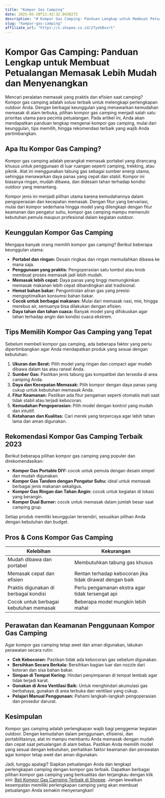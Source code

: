 ```yaml
---
title: "Kompor Gas Camping"
date: 2025-05-20T11:42:32.843827Z
description: "# Kompor Gas Camping: Panduan Lengkap untuk Membuat Petualangan Memasak Lebih Mudah dan Menyenangkan..."
slug: "kompor-gas-camping"
affiliate_url: "https://s.shopee.co.id/2fyekBxvrt"
---
```

# Kompor Gas Camping: Panduan Lengkap untuk Membuat Petualangan Memasak Lebih Mudah dan Menyenangkan

Mencari peralatan memasak yang praktis dan efisien saat camping? Kompor gas camping adalah solusi terbaik untuk melengkapi perlengkapan outdoor Anda. Dengan berbagai keunggulan yang menawarkan kemudahan memasak di alam terbuka, pilihan kompor gas camping menjadi salah satu prioritas utama para pecinta petualangan. Pada artikel ini, Anda akan mendapatkan panduan lengkap mengenai kompor gas camping, mulai dari keunggulan, tips memilih, hingga rekomendasi terbaik yang wajib Anda pertimbangkan.

## Apa Itu Kompor Gas Camping?

Kompor gas camping adalah perangkat memasak portabel yang dirancang khusus untuk penggunaan di luar ruangan seperti camping, trekking, atau piknik. Alat ini menggunakan tabung gas sebagai sumber energi utama, sehingga menawarkan daya panas yang cepat dan stabil. Kompor ini biasanya ringan, mudah dibawa, dan didesain tahan terhadap kondisi outdoor yang menantang.

Kompor jenis ini menjadi pilihan utama karena kemudahannya dalam pengoperasian dan kecepatan memasak. Dengan fitur yang bervariasi, mulai dari kompor sederhana hingga model yang dilengkapi dengan fitur keamanan dan pengatur suhu, kompor gas camping mampu memenuhi kebutuhan pemula maupun profesional dalam kegiatan outdoor.

## Keunggulan Kompor Gas Camping

Mengapa banyak orang memilih kompor gas camping? Berikut beberapa keunggulan utama:

- **Portabel dan ringan:** Desain ringkas dan ringan memudahkan dibawa ke mana saja.
- **Penggunaan yang praktis:** Pengoperasian satu tombol atau knob membuat proses memasak jadi lebih mudah.
- **Memasak lebih cepat:** Daya panas yang tinggi memungkinkan memasak makanan lebih cepat dibandingkan alat tradisional.
- **Hemat bahan bakar:** Pengontrolan aliran gas yang presisi mengoptimalkan konsumsi bahan bakar.
- **Cocok untuk berbagai makanan:** Mulai dari memasak nasi, mie, hingga merebus air, semuanya bisa dilakukan dengan efisien.
- **Daya tahan dan tahan cuaca:** Banyak model yang difokuskan agar tahan terhadap angin dan kondisi cuaca ekstrem.

## Tips Memilih Kompor Gas Camping yang Tepat

Sebelum membeli kompor gas camping, ada beberapa faktor yang perlu dipertimbangkan agar Anda mendapatkan produk yang sesuai dengan kebutuhan:

1. **Ukuran dan Berat:** Pilih model yang ringan dan compact agar mudah dibawa dalam tas atau ransel Anda.
2. **Sumber Gas:** Pastikan jenis tabung gas kompatibel dan tersedia di area camping Anda.
3. **Daya dan Kecepatan Memasak:** Pilih kompor dengan daya panas yang cukup untuk kebutuhan memasak Anda.
4. **Fitur Keamanan:** Pastikan ada fitur pengaman seperti otomatis mati saat tidak stabil atau terjadi kebocoran.
5. **Kemudahan Pengoperasian:** Pilih model dengan kontrol yang mudah dan intuitif.
6. **Ketahanan dan Kualitas:** Cari merek yang terpercaya agar lebih tahan lama dan aman digunakan.

## Rekomendasi Kompor Gas Camping Terbaik 2023

Berikut beberapa pilihan kompor gas camping yang populer dan direkomendasikan:

- **Kompor Gas Portable DIY:** cocok untuk pemula dengan desain simpel dan mudah digunakan.
- **Kompor Gas Tandem dengan Pengatur Suhu:** ideal untuk memasak berbagai jenis makanan sekaligus.
- **Kompor Gas Ringan dan Tahan Angin:** cocok untuk kegiatan di lokasi yang berangin.
- **Kompor Dual Burner:** cocok untuk memasak dalam jumlah besar saat camping grup.

Setiap produk memiliki keunggulan tersendiri, sesuaikan pilihan Anda dengan kebutuhan dan budget.

## Pros & Cons Kompor Gas Camping

| Kelebihan | Kekurangan |
|------------|--------------|
| Mudah dibawa dan portabel | Membutuhkan tabung gas khusus |
| Memasak cepat dan efisien | Rentan terhadap kebocoran jika tidak dirawat dengan baik |
| Praktis digunakan di berbagai kondisi | Perlu pengamanan ekstra agar tidak tersengat api |
| Cocok untuk berbagai kebutuhan memasak | Beberapa model mungkin lebih mahal |

## Perawatan dan Keamanan Penggunaan Kompor Gas Camping

Agar kompor gas camping tetap awet dan aman digunakan, lakukan perawatan secara rutin:

- **Cek Kebocoran:** Pastikan tidak ada kebocoran gas sebelum digunakan.
- **Bersihkan Secara Berkala:** Bersihkan bagian luar dan nozzle dari kotoran dan sisa bahan bakar.
- **Simpan di Tempat Kering:** Hindari penyimpanan di tempat lembab agar tidak terjadi karat.
- **Gunakan di Area Ventilasi Baik:** Untuk menghindari akumulasi gas berbahaya, gunakan di area terbuka dan ventilasi yang cukup.
- **Pelajari Manual Penggunaan:** Pahami langkah-langkah pengoperasian dan prosedur darurat.

## Kesimpulan

Kompor gas camping adalah perlengkapan wajib bagi penggemar kegiatan outdoor. Dengan kemudahan dalam penggunaan, efisiensi, dan portabilitasnya, alat ini mampu membantu Anda memasak dengan mudah dan cepat saat petualangan di alam bebas. Pastikan Anda memilih model yang sesuai dengan kebutuhan, perhatikan faktor keamanan dan perawatan agar kompor tetap awet dan aman digunakan.

Jadi, tunggu apalagi? Siapkan petualangan Anda dan lengkapi perlengkapan camping dengan kompor gas terbaik. Dapatkan berbagai pilihan kompor gas camping yang berkualitas dan terjangkau dengan klik sini: [Beli Kompor Gas Camping Terbaik di Shopee](https://s.shopee.co.id/2fyekBxvrt). Jangan lewatkan kesempatan memiliki perlengkapan camping yang akan membuat petualangan Anda semakin menyenangkan!